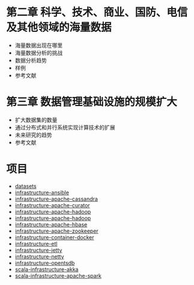 
# 第二章 科学、技术、商业、国防、电信及其他领域的海量数据

 + 海量数据出现在哪里
 + 海量数据分析的挑战
 + 数据分析趋势
 + 样例
 + 参考文献

# 第三章 数据管理基础设施的规模扩大

 + 扩大数据集的数量
 + 通过分布式和并行系统实现计算技术的扩展
 + 未来研究的趋势
 + 参考文献

# 项目

+ [datasets](datasets/README.md)
+ [infrastructure-ansible](infrastructure-ansible/README.md)
+ [infrastructure-apache-cassandra](infrastructure-apache-cassandra/README.md)
+ [infrastructure-apache-curator](infrastructure-apache-curator/README.md)
+ [infrastructure-apache-hadoop](infrastructure-apache-hadoop/README.md)
+ [infrastructure-apache-hadoop](infrastructure-apache-hadoop/documents/faq.md)
+ [infrastructure-apache-hbase](infrastructure-apache-hbase/README.md)
+ [infrastructure-apache-zookeeper](infrastructure-apache-zookeeper/README.md)
+ [infrastructure-container-docker](infrastructure-container-docker/README.md)
+ [infrastructure-etl](infrastructure-etl/README.md)
+ [infrastructure-jetty](infrastructure-jetty/README.md)
+ [infrastructure-netty](infrastructure-netty/README.md)
+ [infrastructure-opentsdb](infrastructure-opentsdb/README.md)
+ [scala-infrastructure-akka](scala-infrastructure-akka/README.md)
+ [scala-infrastructure-apache-spark](scala-infrastructure-apache-spark/README.md)
